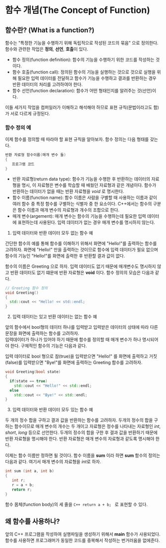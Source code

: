 # 함수 개념(The Concept of Function)

## 함수란? (What is a function?)

함수는 "특정한 기능을 수행하기 위해 독립적으로 작성된 코드의 묶음" 으로 정의한다. 
함수와 관련한 작업은 **정의**, **선언**, **호출**이 있다. 

* 함수 정의(function definition): 함수의 기능을 수행하기 위한 코드를 작성하는 것이다.
* 함수 호출(function call): 정의된 함수의 기능을 실행하는 것으로 것으로 실행을 위해 필요한 입력 데이터를 전달하고 함수가 기능을 수행하고 결과를 반환하는 경우
반환 데이터의 처리를 고려하여야 한다.
* 함수 선언(function declaration): 함수가 어떤 형태인지를 알려주는 것(선언)이다. 

이들 세가지 작업을 컴퍼일러가 이해하고 해석해야 하므로 표현 규칙(문법이라고도 함)가 서로 다르게 규정된다.

### 함수 정의 예

이제 함수를 정의할 때 따라야 할 표현 규칙을 알아보자. 함수 정의는 다음 형태를 갖는다. 

```C++
반환 자료형 함수이름(매개 변수 들) 
{
   프로그램 코드 
}
```
* 반환 자료형(return data type): 함수가 기능을 수행한 후 반환하는 데이터의 자료형을 명시, 이 자료형은 변수를 학습할 때 배웠던 자료형과 같은 개념이다. 
함수가 반환하는 데이터가 없을 때는 반환 자료형을 *void* 로 명시한다.
* 함수 이름(function name): 함수 이름은 사람을 구별할 때 사용하는 이름과 같이 여러 함수 중 특정 함수를 구별하는 식별자 중 한 요소이다. C++에서는 함수의 구분은
함수 이름과 매개 변수의 자료형과 개수의 조합으로 한다. 
* 매개 변수(argement): 매개 변수는 함수의 기능을 수행하는데 필요한 입력 데이터에 표현하는데 사용된다. 입력 데이터가 없는 경우 매개 변수를 명시하지 않는다.

1. 입력 데이터와 반환 데이터 모두 없는 함수 예 

간단한 함수의 예를 통해 함수를 이해하기 위해서 화면에 "Hello!"를 출력하는 함수를 고려하자. 
화면에 "Hello!" 만을 출력하는 것이므로 함수에 입력 데이터가 필요 없으며 함수의 기능인 "Hello!"를 화면에 출력한 후 반환할 결과 값이 없다.

함수의 이름은 Greeting 으로 하자. 입력 데이터도 없기 때문에 매개변수도 명시하지 않고 반환 데이터도 없기 떄문에 반환 자료형은 **void** 이다.
함수 정의의 모습은 다음과 같다.
 
```C++
// Greeting 함수 정의 
void Greeting()
{
  std::cout << "Hello! << std::endl;
}
```
2. 입력 데이터는 있고 반환 데이터는 없는 함수 예

앞의 함수에서 bool형의 데이터 하나를 입력받고 입력받은 데이터의 상태에 따라 다른 문장을 화면에 출력하는 함수를 고려하자.  
입력데이터가 하나가 있어야 하기 때문에 함수를 정의할 때 매개 변수가 하나 명시되어야 한다. 구체적인 함수의 기능은 다음과 같다. 

입력 데이터로 bool 형으로 참(true)을 입력받으면 "Hello!" 를 화면에 출력하고 거짓(false)를 입력받으면 "Bye!"를 화면에
출력하는 Greeting 함수를 고려하자.

```C++
void Greeting(bool state)
{ 
  if(state == true) 
    std::cout << "Hello!" << std::endl;
  else 
    std::cout << "Bye!" << std::endl;
}
```

3. 입력 데이터와 반환 데이터 모두 있는 함수 예 

두 개의 정수 합을 구하고 결과 값을 반환하는 함수를 고려하자. 
두개의 정수의 합을 구하는 함수이므로 매개 변수의 개수는 두 개이고 자료형은 정수를 나타내는 자료형인 *int*, *short*, *long* 등으로 선언한다.
두개의 정수의 합을 구한 후 결과 값을 반환하기 때문에 반환 자료형을 명시해야 한다. 반환 자료형은 
매개 변수의 자료형과 같도록 명시해야 한다.

이제는 함수 이름만 정하면 될 것이다. 함수 이름을 **sum** 이라 하면 **sum** 함수의 정의는 다음과 같다.
여기서 매개 변수의 자료형을 *int*로 하자.

```C++
int sum (int a, int b)
{
   int r;
   r = a + b;
   return r;
}
```
함수 몸체(function body)의 세 줄을  ```C++ return a + b; ``` 로 표현할 수 있다. 









## 왜 함수를 사용하나?

앞의 C++ 프로그램을 작성하여 실행파일을 생성하기 위해서 **main** 함수가 사용되었다. 
함수를 사용하면 프로그래머가 동일한 코드를 중복해서 작성하는 번거러움을 없에준다.


